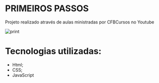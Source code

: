 # PRIMEIROS PASSOS
Projeto realizado através de aulas ministradas por CFBCursos no Youtube

![print](https://user-images.githubusercontent.com/59126841/87038396-07fd1a00-c1c4-11ea-8045-3bd57f496416.png)

# Tecnologias utilizadas:
- Html;
- CSS;
- JavaScript